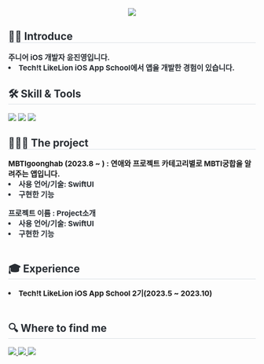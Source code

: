 <div align= "center">
    <img src="https://capsule-render.vercel.app/api?type=waving&color=gradient&height=240&text=Jinios%20🍊&animation=&fontColor=ffffff&fontSize=70" />
    </div>
    <div style="text-align: left;"> 
    <h2 style="border-bottom: 1px solid #d8dee4; color: #282d33;"> 👋🏻 Introduce</h2>  
    <div style="font-weight: 700; font-size: 15px; text-align: left; color: #282d33;">주니어 iOS 개발자 윤진영입니다.</div>
        <div style="font-weight: 700; font-size: 15px; text-align: left; color: #282d33;"><li> Tech!t LikeLion iOS App School에서 앱을 개발한 경험이 있습니다. </div>
<div style="text-align: left;"> 
    <h2 style="border-bottom: 1px solid #d8dee4; color: #282d33;"> 🛠️ Skill & Tools </h2>  
    <div style="margin: 0 auto; "text-align: left;" <img src="https://img.shields.io/badge/IOS-000000?style=flat&logo=IOS&logoColor=white">
          <img src="https://img.shields.io/badge/Swift-F05138?style=flat&logo=Swift&logoColor=white">
          <img src="https://img.shields.io/badge/Github-181717?style=flat&logo=Github&logoColor=white">
          <img src="https://img.shields.io/badge/Figma-F24E1E?style=flat&logo=Figma&logoColor=white">
          </div> 
    <div style="text-align: left;"> 
    <h2 style="border-bottom: 1px solid #d8dee4; color: #282d33;"> 👩🏻‍💻 The project </h2>  
    <div style="font-weight: 700; font-size: 15px; style="text-align: left;" color: #282d33;">MBTIgoonghab (2023.8 ~ ) : 연애와 프로젝트 카테고리별로 MBTI궁합을 알려주는 앱입니다.</div>
        <div style="font-weight: 700; font-size: 15px; text-align: left; color: #282d33;"><li> 사용 언어/기술: SwiftUI</div>
        <div style="font-weight: 700; font-size: 15px; text-align: left; color: #282d33;"><li> 구현한 기능 </div><br>
        <div style="font-weight: 700; font-size: 15px; text-align: left; color: #282d33;">프로젝트 이름 : Project소개</div>
        <div style="font-weight: 700; font-size: 15px; text-align: left; color: #282d33;"><li> 사용 언어/기술: SwiftUI</div>
        <div style="font-weight: 700; font-size: 15px; text-align: left; color: #282d33;"><li> 구현한 기능 </div><br>
    <div style="text-align: left;"> 
    <h2 style="border-bottom: 1px solid #d8dee4; color: #282d33;"> 🎓 Experience </h2>  
    <div style="font-weight: 700; font-size: 15px; style="text-align: left;" color: #282d33;"><li> Tech!t LikeLion iOS App School 2기(2023.5 ~ 2023.10) </div>
</div><br>
    </div>
    <div style="text-align: left;"> 
    <h2 style="border-bottom: 1px solid #d8dee4; color: #282d33;"> 🔍 Where to find me </h2> 
    <div style="text-align: left;"> <a href=> <img src="https://img.shields.io/badge/Notion-000000?style=flat&logo=Notion&logoColor=white&link="> </a>
         <a href=mailto:cuke709@gamil.com> <img src="https://img.shields.io/badge/Gmail-EA4335?style=flat&logo=Gmail&logoColor=white&link=mailto:cuke709@gamil.com"> </a><a href=><img src="https://img.shields.io/badge/Discord-5865F2?style=flat&logo=Discord&logoColor=white">
          </div> 
      
